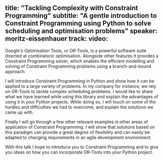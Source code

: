 title: "Tackling Complexity with Constraint Programming"
subtitle: "A gentle introduction to Constraint Programming using Python to solve scheduling and optimisation problems"
speaker: moritz-eissenhauer
track: 
video:
---
Google's Optimisation Tools, or OR-Tools, is a powerful software suite directed at combinatoric optimisation. Alongside other features it provides a Constraint Programming solver, which enables the efficient modelling and solving of Constraint Programming problems using a branch-and-bound approach.

I will introduce Constraint Programming in Python and show how it can be applied to a large variety of problems. In my company for instance, we rely on OR-Tools to tackle complex scheduling problems. I would like to share what we have learned while using this library and explain the advantages of using it in your Python projects. While doing so, I will touch on some of the hurdles and difficulties we had to overcome, and explain the solutions we came up with.

Finally I will go through a few other relevant examples in other areas of application of Constraint Programming. I will show that solutions based on this paradigm can provide a great degree of flexibility and can easily be adapted to changing requirements in an agile development environment.

With this talk I hope to introduce you to Constraint Programming and to give you ideas on how you can incorporate OR-Tools into your Python project.